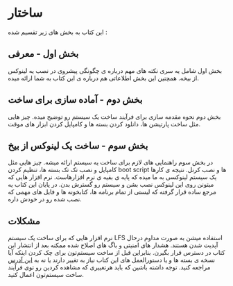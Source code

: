 # ساختار

این کتاب به بخش های زیر تقسیم شده :

## بخش اول - معرفی

بخش اول شامل یه سری نکته های مهم درباره ی چگونگی پیشروی در نصب یه لینوکس از بیخه. همچنین این بخش اطلاعاتی هم درباره ی این کتاب به شما ارائه میده.

## بخش دوم - آماده سازی برای ساخت

بخش دوم نحوه مقدمه سازی برای فرآیند ساخت یک سیستم رو توضیح میده. چیز هایی مثل ساخت پارتیشن ها، دانلود کردن بسته ها و کامپایل کردن ابزار های موقت.

## بخش سوم - ساخت یک لینوکس از بیخ

در بخش سوم راهنمایی های لازم برای ساخت یه سیستم ارائه میشه. چیز هایی مثل کامپایل و نصب تک تک بسته ها، تنظیم کردن boot script ها و نصب کرنل. نتیجه ی کارها یک سیستم لینوکسی به ما میده که پایه ی بقیه ی نرم افزارهاست. نرم افزار هایی که میتونن روی این لینوکس نصب بشن و سیستم رو گسترش بدن. در پایان این کتاب یه مرجع ساده قرار گرفته که لیستی از تمام برنامه ها، کتابخونه ها و فایل های مهمی که نصب شده رو در خودش داره.

## مشکلات

نرم افزار هایی که برای ساخت یک سیستم LFS استفاده میشن به صورت مداوم درحال آپدیت شدن هستند. هشدار های امنیتی و باگ های اصلاح شده ممکنه بعد از انتشار این کتاب در دسترس قرار بگیرن. بنابراین قبل از ساخت سیستم‌تون برای چک کردن اینکه آیا نسخه ی بسته ها و یا دستورالعمل های این کتاب نیاز به تغییر دارند یا نه به [این آدرس](http://www.linuxfromscratch.org/lfs/errata/8.3/) مراجعه کنید. توجه داشته باشین که باید هرتغییری که مشاهده کردین رو توی فرآیند ساخت  سیستم‌تون اعمال کنید.





